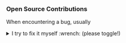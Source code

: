 ### Open Source Contributions

When encountering a bug, usually

<details>
<summary>I try to fix it myself :wrench: (please toggle!)</summary>

So there are several projects with just a single or a handful of commits.
Even in programming languages like Java where I don't have a clue about.

My **personal highlights** are marked with :mega:

Project | Contribution | Year
--------|--------------|-----
[beautified-JOSM-preset](https://simonpoole.github.io/beautified-JOSM-preset/) | [bugfix](https://github.com/simonpoole/beautified-JOSM-preset/commit/7fea77a16835b64727f13d2ad747b0058b550524) | 2019
[Buildroot](https://buildroot.org/) | [:mega: **gstreamer packages**](https://lists.buildroot.org/pipermail/buildroot/2008-November/326408.html) for [Qtopia Phonon support](https://lists.buildroot.org/pipermail/buildroot/2008-December/326662.html)<br/>[bugfixes/improvements](https://git.busybox.net/buildroot/log/?qt=grep&q=Markus+Heidelberg) | 2008-2009
[BusyBox](https://busybox.net/) | [bug/doc fixes](https://git.busybox.net/busybox/log/?qt=grep&q=Markus+Heidelberg) | 2008
[Device Tree Compiler (dtc)](https://github.com/dgibson/dtc) | [doc fix](https://github.com/dgibson/dtc/commit/bcd02b523429fed05fdf3751e7074367741bbfbd) | 2024
[file](https://darwinsys.com/file/) | new/improved magic: [epoc, .pmb](https://github.com/file/file/commit/a468f9e294bb76aae2994fb65c93d70c12255ab0), [.osm.pbf, .osm](https://github.com/file/file/commit/b2961cef26de6558d5ef12cacd23bebd01be4c9c), [.gpl](https://github.com/file/file/commit/760ee79679da843a7a80297be165133aaebb1d7f), [.prt](https://github.com/file/file/commit/5942cebb91aadc544064e1f1c33af6e314677fb1) | 2012-2014
[Git (+ git-gui + gitk)](https://git-scm.com/) | [:mega: **show-branch --color**](https://github.com/git/git/commit/ab07ba2a2436cc717b872387320297bb806d35d9)<br/>[bug/doc fixes, improvements](https://github.com/git/git/commits?author=marcows) | 2008-2010
[git-filter-repo](https://github.com/newren/git-filter-repo) | [:mega: **convert-svnexternals**](https://github.com/newren/git-filter-repo/commit/b164ffc988c7a0e18aaad7fbf7ddc29d3beb85c0)<br/>[little fixes](https://github.com/newren/git-filter-repo/commits?author=marcows) | 2022-2023
[GitLab](https://gitlab.com/) | doc fixes: [1](https://gitlab.com/gitlab-org/gitlab/-/commit/2d294252e930ccda93804b0a4d8f54889a335b65) [2](https://gitlab.com/gitlab-org/gitlab/-/commit/a196b1b44b9bd6ce5241ca63676067ce12c549ed) | 2024
[GitLab Runner](https://docs.gitlab.com/runner/) | doc fixes: [1](https://gitlab.com/gitlab-org/gitlab-runner/-/commit/432a1e1bb1f8292840cc8dc4546f389ef9e75667) [2](https://gitlab.com/gitlab-org/gitlab-runner/-/commit/a4b4a54c662bff3616de0bde657419deab958ee0) | 2024
[GNU roff / groff](https://www.gnu.org/software/groff/) | [bugfix date in PDF metadata](https://git.savannah.gnu.org/cgit/groff.git/commit/?id=2389ba44e01198016df79f2fbd60e6d1fcd1852a), see also patch in [bugtracker](https://savannah.gnu.org/bugs/index.php?43555) | 2014
[JOSM](https://josm.openstreetmap.de/) | [bugfix imagery offset](https://josm.openstreetmap.de/changeset/8152/josm), see also [bugtracker](https://josm.openstreetmap.de/ticket/11230) | 2015
[Lexilla (outsourced from Scintilla)](https://www.scintilla.org/Lexilla.html) | lexers for [:mega: **Motorola S-Record**](https://github.com/ScintillaOrg/lexilla/commit/f0533a61c2a0d6aeada8795f533727484d844f38) and [:mega: **Intel HEX**](https://github.com/ScintillaOrg/lexilla/commits?author=marcows), see also [bugtracker](https://sourceforge.net/p/scintilla/feature-requests/1091/) | 2014-2015
[libsigrok](https://sigrok.org/wiki/Libsigrok) | [bugfixes CSV input and C++ bindings](https://sigrok.org/gitweb/?p=libsigrok.git;a=search;s=Markus+Heidelberg;st=author) | 2022
[libusb](https://libusb.info/) | [AMD USB 3.0 root hub support](https://github.com/libusb/libusb/commits?author=marcows) | 2014
[Linux](https://kernel.org/) | [mostly kconfig/qconf fixes/improvements](https://git.kernel.org/pub/scm/linux/kernel/git/torvalds/linux.git/log/?qt=author&q=Markus+Heidelberg) | 2008-2009
[LXDE lxsession](https://www.lxde.org/) | [translation fixes](https://github.com/lxde/lxsession/commit/a6a7f5b38465abc885ba89f4e48cf82607bae442) | 2010
[LXDE lxinput](https://www.lxde.org/) | [bugfix mouse sensitivity](https://github.com/lxde/lxinput/commit/7f5e5428defb0d81ae1d878a79def76bad3d8bc0), see also [bugtracker](https://sourceforge.net/p/lxde/bugs/203/) | 2010
[MPlayer](https://mplayerhq.hu/) | uClibc build fix: svn log -v --diff -c28387 svn://svn.mplayerhq.hu/mplayer/ | 2009
[msysGit / Git for Windows](https://gitforwindows.org/) | [little improvements for Vim](https://github.com/msysgit/msysgit/commits?author=marcows) | 2009
[Notepad++](https://notepad-plus-plus.org/) | [MinGW cross-build under Linux<br/>integration of HEX file lexers](https://github.com/notepad-plus-plus/notepad-plus-plus/commits?author=marcows) | 2015-2017, 2019
[OpenStreetMap Notes as KML](https://harrywood.co.uk/maps/notes/kml/) | [bugfixes/improvements](https://github.com/harry-wood/osm-notes-kml/commits?author=marcows) | 2018, 2023
[OpenStreetMap website](https://www.openstreetmap.org/) | [little fixes/improvements, e.g. notes GPX export](https://github.com/openstreetmap/openstreetmap-website/commits?author=marcows) | 2015-2016
[OSELAS.Toolchain()](https://www.pengutronix.de/de/software/toolchain.html) | [bug fixes, new package](https://git.pengutronix.de/cgit/OSELAS.Toolchain/log/?qt=author&q=Markus+Heidelberg) | 2024
[osmnotes](https://github.com/richlv/osmnotes) | [GPX file valid](https://github.com/richlv/osmnotes/commit/701d4ccc97008f62820e9e68ffbb853bf2e35983) | 2015
[OSRM frontend](https://map.project-osrm.org/) | [bugfix zoom in URL, support z=0](https://github.com/Project-OSRM/osrm-frontend/commits?author=marcows) | 2016
[PTXdist](https://ptxdist.org/) | [bug/doc fixes, new/enhanced packages](https://git.pengutronix.de/cgit/ptxdist/log/?qt=author&q=Markus+Heidelberg) | 2024
[QGit](https://github.com/tibirna/qgit) | [bugfixes/improvements](https://github.com/tibirna/qgit/commits?author=marcows) | 2009
[SciTE](https://www.scintilla.org/SciTE.html) | integration of [Motorola S-Record](https://sourceforge.net/p/scintilla/scite/ci/07645fb1d383ace717d3f2fc965640ff6eb05385/) and [Intel HEX](https://sourceforge.net/p/scintilla/scite/ci/25548c6b51c6aae0e1ca0cca4754913d1f42dc1b/) lexers, see also [bugtracker](https://sourceforge.net/p/scintilla/feature-requests/1091/) and more commits: [1](https://sourceforge.net/p/scintilla/scite/ci/f952d17c7e22aca0e18f6cec0d62d14296496424/) [2](https://sourceforge.net/p/scintilla/scite/ci/e85d2a01e7781cf930d18795c7b40959362ac8e9/) [3](https://sourceforge.net/p/scintilla/scite/ci/2372a5c7918871d23264d77bf56d01f1f77699e2/) [4](https://sourceforge.net/p/scintilla/scite/ci/7437e719cd9bcf940f643f196c6d026b4f7a6473/) [5](https://sourceforge.net/p/scintilla/scite/ci/bd582efb4bee5a024a1ac450a588dc9d227a9f5e/) [6](https://sourceforge.net/p/scintilla/scite/ci/7b03dce7ce78c98d95755f34633e87990b2fa883/) [7](https://sourceforge.net/p/scintilla/scite/ci/63d4c6452c6badebae4587a0aa184d6cd65dc6e8/) | 2014-2015
[SRecord](https://srecord.sourceforge.net/) | [bugfixes near end of address space](https://github.com/sierrafoxtrot/srecord/commit/3a7c13a14955a307685301f82661141d8e198962)<br/>[:mega: **PDF outline**](https://github.com/sierrafoxtrot/srecord/commit/d500acae688565aa9854ed5d79d7ff33af19519f)<br/>[bug/doc fixes](https://github.com/sierrafoxtrot/srecord/commits?author=marcows) | 2014, 2022-2023
[U-Boot](https://u-boot.readthedocs.io/) | [little fixes](https://source.denx.de/search?group_id=324&project_id=531&scope=commits&search=Markus+Heidelberg) | 2008
[Universal Ctags / Exuberant Ctags](https://ctags.io/) | [bugfix Python parser, doc fix](https://github.com/universal-ctags/ctags/commits?author=marcows) | 2015
[Vim](https://www.vim.org/) | [:mega: **'relativenumber' option**](https://github.com/vim/vim/commit/64486671c3fcc75698c57732c50865ad0573b3fe)<br/>syntax highlighting for [Motorola S-Record](https://github.com/vim/vim/commit/5837f1f447c34628268aab52476a79d57b6a7eaf#diff-bc416ddf3feb7a0a747ef0560beaa3e59ea20d37f79df5b26c75ec37ece8d8f1), reworked for [Intel HEX](https://github.com/vim/vim/commit/5837f1f447c34628268aab52476a79d57b6a7eaf#diff-48bf2595b32646ac6b007674662a77e7673c07cb32f177949e6df7e488b8940f)<br/>some bugfixes: [1](https://github.com/vim/vim/commit/78d4abaa9387e8a370394f141ad5c7b2a2b54cc4) [2](https://github.com/vim/vim/commit/847abc274795104eea3c3345caa45f63b75ca232) [3](https://github.com/vim/vim/commit/da40c8536c2b7bdbd1d192ee1aa3045e2119675e) [4](https://github.com/vim/vim/commit/2a9e4df9fbdafd4386f0d6eff7e40a57f322b071) [5](https://github.com/vim/vim/commit/48f80c276be2abfc405aa619492a1d688baa0c82) [6](https://github.com/vim/vim/commit/86ce1cc086449a39c48e1672b0f6053f07301429) [7](https://github.com/vim/vim/commit/0387e653c8a85786d7427cee8a0a233a03106fa5) [8](https://github.com/vim/vim/commit/20754027b3b8c29dfc5ee0b5dfa6a5459ea6b903) (see [version7.txt](https://github.com/vim/vim/blob/master/runtime/doc/version7.txt)) | 2008-2010, 2013, 2015
[Wine](https://www.winehq.org/) | [bugfix JScript Date.parse() timezone](https://gitlab.winehq.org/wine/wine/-/commit/74257d59405898730eac3dffbdd9f7c4ec3b2935) | 2016

</details>
